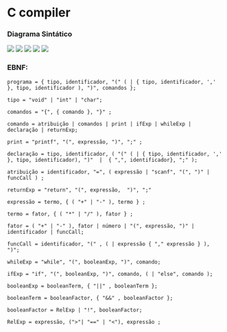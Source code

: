 # C compiler

### Diagrama Sintático
![](DiagramaSintatico/DS_v2.4(1).png)
![](DiagramaSintatico/DS_v2.4(2).png)
![](DiagramaSintatico/DS_v2.4(3).png)
![](DiagramaSintatico/DS_v2.4(4).png)
![](DiagramaSintatico/DS_v2.4(5).png)
### EBNF:

```
programa = { tipo, identificador, "(" ( | { tipo, identificador, ',' }, tipo, identificador ), ")", comandos };

tipo = "void" | "int" | "char";

comandos = "{", { comando }, "}" ;

comando = atribuição | comandos | print | ifExp | whileExp | declaração | returnExp;

print = "printf", "(", expressão, ")", ";" ;

declaração = tipo, identificador, ( "(" ( | { tipo, identificador, ',' }, tipo, identificador), ")"  |  { ",", identificador}, ";" );

atribuição = identificador, "=", ( expressão | "scanf", "(", ")" | funcCall ) ;

returnExp = "return", "(", expressão,  ")", ";"

expressão = termo, { ( "+" | "-" ), termo } ;

termo = fator, { ( "*" | "/" ), fator } ;

fator = ( "+" | "-" ), fator | número | "(", expressão, ")" | identificador | funcCall;

funcCall = identificador, "(" , ( | expressão { "," expressão } ), ")";

whileExp = "while", "(", booleanExp, ")", comando;

ifExp = "if", "(", booleanExp, ")", comando, ( | "else", comando );

booleanExp = booleanTerm, { "||" , booleanTerm };

booleanTerm = booleanFactor, { "&&" , booleanFactor };

booleanFactor = RelExp | "!", booleanFactor;

RelExp = expressão, (">"| "==" | "<"), expressão ;
```
